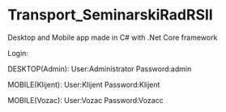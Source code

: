 # Transport_SeminarskiRadRSII
Desktop and Mobile app made in C# with .Net Core framework


Login:

DESKTOP(Admin):
User:Administrator
Password:admin

MOBILE(Klijent):
User:Klijent
Password:Klijent

MOBILE(Vozac):
User:Vozac
Password:Vozacc
